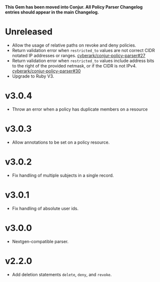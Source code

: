 **This Gem has been moved into Conjur.  All Policy Parser Changelog entries should
appear in the main Changelog.**

# Unreleased
* Allow the usage of relative paths on revoke and deny policies.
* Return validation error when `restricted_to` values are not correct CIDR
  notated IP addresses or ranges.
  [cyberark/conjur-policy-parser#27](https://github.com/cyberark/conjur-policy-parser/issues/27)
* Return validation error when `restricted_to` values include address bits to the
  right of the provided netmask, or if the CIDR is not IPv4.
  [cyberark/conjur-policy-parser#30](https://github.com/cyberark/conjur-policy-parser/issues/30)
* Upgrade to Ruby V3.

# v3.0.4
* Throw an error when a policy has duplicate members on a resource

# v3.0.3
* Allow annotations to be set on a policy resource.

# v3.0.2

* Fix handling of multiple subjects in a single record.

# v3.0.1

* Fix handling of absolute user ids.

# v3.0.0

* Nextgen-compatible parser.

# v2.2.0

* Add deletion statements `delete`, `deny`, and `revoke`.
